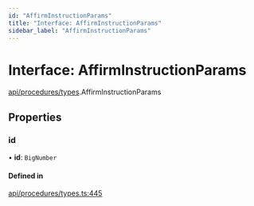 ```yaml
---
id: "AffirmInstructionParams"
title: "Interface: AffirmInstructionParams"
sidebar_label: "AffirmInstructionParams"
---
```


# Interface: AffirmInstructionParams

[api/procedures/types](../../../../../modules/API/Procedures/Types/Types.md).AffirmInstructionParams

## Properties

### id

• **id**: `BigNumber`

#### Defined in

[api/procedures/types.ts:445](https://github.com/PolymeshAssociation/polymesh-sdk/blob/15be87e8/src/api/procedures/types.ts#L445)
